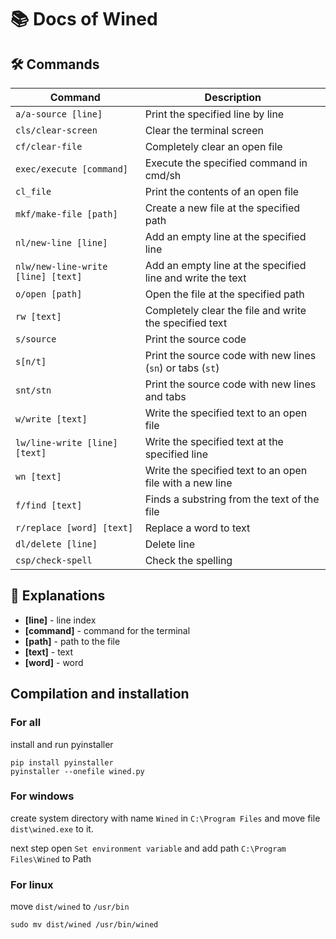 # 📚 Docs of Wined

## 🛠️ Commands

| Command                            | Description                                                |
|------------------------------------|------------------------------------------------------------|
| `a/a-source [line]`                | Print the specified line by line                           |
| `cls/clear-screen`                 | Clear the terminal screen                                  |
| `cf/clear-file`                    | Completely clear an open file                              |
| `exec/execute [command]`           | Execute the specified command in cmd/sh                    |
| `cl_file`                          | Print the contents of an open file                         |
| `mkf/make-file [path]`             | Create a new file at the specified path                    |
| `nl/new-line [line]`               | Add an empty line at the specified line                    |
| `nlw/new-line-write [line] [text]` | Add an empty line at the specified line and write the text |
| `o/open [path]`                    | Open the file at the specified path                        |
| `rw [text]`                        | Completely clear the file and write the specified text     |
| `s/source`                         | Print the source code                                      |
| `s[n/t]`                           | Print the source code with new lines (`sn`) or tabs (`st`) |
| `snt/stn`                          | Print the source code with new lines and tabs              |
| `w/write [text]`                   | Write the specified text to an open file                   |
| `lw/line-write [line] [text]`      | Write the specified text at the specified line             |
| `wn [text]`                        | Write the specified text to an open file with a new line   |
| `f/find [text]`                    | Finds a substring from the text of the file                |
| `r/replace [word] [text]`          | Replace a word to text                                     | 
| `dl/delete [line]`                 | Delete line                                                | 
| `csp/check-spell`                  | Check the spelling                                         | 

## 📖 Explanations

- **[line]** - line index
- **[command]** - command for the terminal
- **[path]** - path to the file
- **[text]** - text
- **[word]** - word

## Compilation and installation

### For all
install and run pyinstaller
```shell
pip install pyinstaller
pyinstaller --onefile wined.py
```

### For windows 
create system directory with name `Wined` in `C:\Program Files` 
and move file `dist\wined.exe` to it.

next step open `Set environment variable` and add path `C:\Program Files\Wined` to Path

### For linux
move `dist/wined` to `/usr/bin`
```shell
sudo mv dist/wined /usr/bin/wined
```